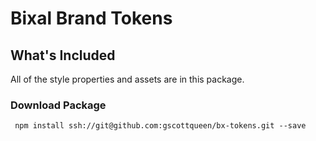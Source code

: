 # Bixal Brand Tokens

## What's Included

All of the style properties and assets are in this package.

### Download Package
```
 npm install ssh://git@github.com:gscottqueen/bx-tokens.git --save
```


